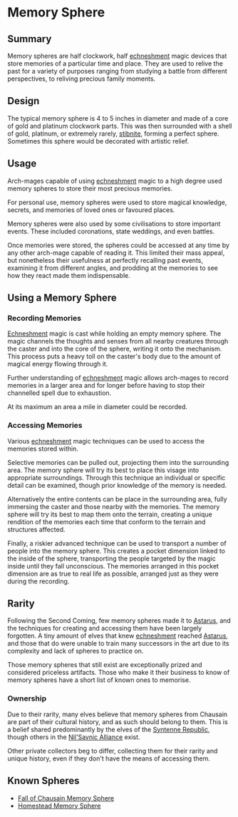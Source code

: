# Memory Sphere

## Summary

Memory spheres are half clockwork, half [echneshment](../../mechanics/magic/echneshment.md) magic devices that store memories of a particular time and place. They are used to relive the past for a variety of purposes ranging from studying a battle from different perspectives, to reliving precious family moments.

## Design

The typical memory sphere is 4 to 5 inches in diameter and made of a core of gold and platinum clockwork parts. This was then surrounded with a shell of gold, platinum, or extremely rarely, [stibnite](stibnite.md), forming a perfect sphere. Sometimes this sphere would be decorated with artistic relief.

## Usage

Arch-mages capable of using [echneshment](../../mechanics/magic/echneshment.md) magic to a high degree used memory spheres to store their most precious memories.

For personal use, memory spheres were used to store magical knowledge, secrets, and memories of loved ones or favoured places.

Memory spheres were also used by some civilisations to store important events. These included coronations, state weddings, and even battles.

Once memories were stored, the spheres could be accessed at any time by any other arch-mage capable of reading it. This limited their mass appeal, but nonetheless their usefulness at perfectly recalling past events, examining it from different angles, and prodding at the memories to see how they react made them indispensable.

## Using a Memory Sphere

### Recording Memories

[Echneshment](../../mechanics/magic/echneshment.md) magic is cast while holding an empty memory sphere. The magic channels the thoughts and senses from all nearby creatures through the caster and into the core of the sphere, writing it onto the mechanism. This process puts a heavy toll on the caster's body due to the amount of magical energy flowing through it.

Further understanding of [echneshment](../../mechanics/magic/echneshment.md) magic allows arch-mages to record memories in a larger area and for longer before having to stop their channelled spell due to exhaustion.

At its maximum an area a mile in diameter could be recorded.

### Accessing Memories

Various [echneshment](../../mechanics/magic/echneshment.md) magic techniques can be used to access the memories stored within.

Selective memories can be pulled out, projecting them into the surrounding area. The memory sphere will try its best to place this visage into appropriate surroundings. Through this technique an individual or specific detail can be examined, though prior knowledge of the memory is needed.

Alternatively the entire contents can be place in the surrounding area, fully immersing the caster and those nearby with the memories. The memory sphere will try its best to map them onto the terrain, creating a unique rendition of the memories each time that conform to the terrain and structures affected.

Finally, a riskier advanced technique can be used to transport a number of people into the memory sphere. This creates a pocket dimension linked to the inside of the sphere, transporting the people targeted by the magic inside until they fall unconscious. The memories arranged in this pocket dimension are as true to real life as possible, arranged just as they were during the recording.

## Rarity

Following the Second Coming, few memory spheres made it to [Astarus](../../planes/astarus.md), and the techniques for creating and accessing them have been largely forgotten. A tiny amount of elves that knew [echneshment](../../mechanics/magic/echneshment.md) reached [Astarus](../../planes/astarus.md), and those that do were unable to train many successors in the art due to its complexity and lack of spheres to practice on.

Those memory spheres that still exist are exceptionally prized and considered priceless artifacts. Those who make it their business to know of memory spheres have a short list of known ones to memorise.

### Ownership

Due to their rarity, many elves believe that memory spheres from Chausain are part of their cultural history, and as such should belong to them. This is a belief shared predominantly by the elves of the [Syntenne Republic](../../civilisations/syntenne-republic/syntenne-republic.md), though others in the [Nil'Savnic Alliance](../../civilisations/nilsavnic-alliance/nilsavnic-alliance.md) exist.

Other private collectors beg to differ, collecting them for their rarity and unique history, even if they don't have the means of accessing them.

## Known Spheres

- [Fall of Chausain Memory Sphere](fall-of-chausain-memory-sphere.md)
- [Homestead Memory Sphere](homestead-memory-sphere.md)
